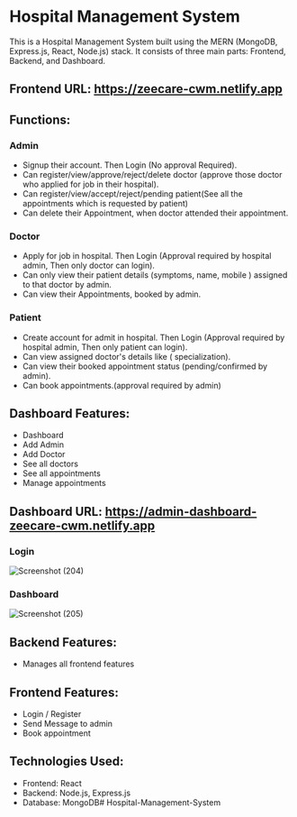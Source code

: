 # Hospital Management System
 This is a Hospital Management System built using the MERN (MongoDB, Express.js, React, Node.js) stack. It consists of three main parts: Frontend, Backend, and Dashboard.
 
## Frontend URL: https://zeecare-cwm.netlify.app



## Functions:
### Admin
 - Signup their account. Then Login (No approval Required).
 - Can register/view/approve/reject/delete doctor (approve those doctor who applied for job in 
   their hospital).
 - Can register/view/accept/reject/pending patient(See all the appointments which is 
   requested by patient)
 - Can delete their Appointment, when doctor attended their appointment.
 
### Doctor
 - Apply for job in hospital. Then Login (Approval required by hospital admin, Then only doctor 
   can login).
 - Can only view their patient details (symptoms, name, mobile ) assigned to that doctor by 
    admin.
 - Can view their Appointments, booked by admin.
   
### Patient
 - Create account for admit in hospital. Then Login (Approval required by hospital admin, Then 
   only patient can login).
 - Can view assigned doctor's details like ( specialization).
 - Can view their booked appointment status (pending/confirmed by admin).
 - Can book appointments.(approval required by admin)


 ## Dashboard Features:
  - Dashboard
  - Add Admin
  - Add Doctor
  - See all doctors
  - See all appointments
  - Manage appointments

## Dashboard URL: https://admin-dashboard-zeecare-cwm.netlify.app

### Login
![Screenshot (204)](https://github.com/Madhavising/Hospital_Management_System/assets/106488125/047549b7-35ce-48b1-9132-3f1f1313c34b)

### Dashboard
![Screenshot (205)](https://github.com/Madhavising/Hospital_Management_System/assets/106488125/ca21bb18-6867-4351-8bbb-b58b159c809d)


## Backend Features:
  - Manages all frontend features

## Frontend Features:
  - Login / Register
  - Send Message to admin
  - Book appointment

## Technologies Used:
  - Frontend: React
  - Backend: Node.js, Express.js
  - Database: MongoDB# Hospital-Management-System
